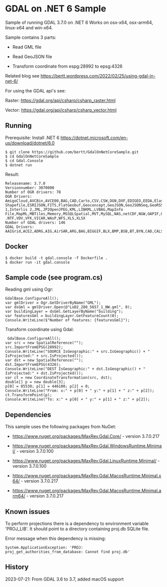 # GDAL on .NET 6 Sample

Sample of running GDAL 3.7.0 on .NET 6 Works on osx-x64, osx-arm64, linux-x64 and win-x64.

Sample contains 3 parts:

- Read GML file

- Read GeoJSON file

- Transform coordinate from espg:28992 to epsg:4326

Related blog see https://bertt.wordpress.com/2022/02/25/using-gdal-in-net-6/

For using the GDAL api's see:

Raster: https://gdal.org/api/csharp/csharp_raster.html

Vector: https://gdal.org/api/csharp/csharp_vector.html

## Running

Prerequisite: Install .NET 6 https://dotnet.microsoft.com/en-us/download/dotnet/6.0

```
$ git clone https://github.com/bertt/GdalOnNetCoreSample.git
$ cd GdalOnNetCoreSample
$ cd Gdal.Console
$ dotnet run
```

Result:

```
Releasename: 3.7.0
Versionnumber: 3070000
Number of OGR drivers: 78
OGR Drivers: AmigoCloud,AVCBin,AVCE00,BAG,CAD,Carto,CSV,CSW,DGN,DXF,EDIGEO,EEDA,Elasticsearch,ESRI Shapefile,ESRIJSON,FITS,FlatGeobuf,Geoconcept,GeoJSON,GeoJSONSeq,GeoRSS,GML,GMLAS,GPKG,GPSBabel,GPX,GTFS,HTTP,Idrisi,Interlis 1,Interlis 2,JML,JP2OpenJPEG,KML,LIBKML,LVBAG,MapInfo File,MapML,MBTiles,Memory,MSSQLSpatial,MVT,MySQL,NAS,netCDF,NGW,OAPIF,ODBC,ODS,OGCAPI,OGR_GMT,OGR_PDS,OGR_SDTS,OGR_VRT,OpenFileGDB,OSM,PCIDSK,PDF,PDS4,PGDUMP,PGeo,PLSCENES,PostgreSQL,S57,Selafin,SQLite,SVG,SXF,TIGER,TopoJSON,UK .NTF,VDV,VFK,VICAR,WAsP,WFS,XLS,XLSX
Number of GDAL drivers: 146
GDAL Drivers: AAIGrid,ACE2,ADRG,AIG,AirSAR,ARG,BAG,BIGGIF,BLX,BMP,BSB,BT,BYN,CAD,CALS,CEOS,COASP,COG,COSAR,CPG,CTable2,CTG,DAAS,DERIVED,DIMAP,DIPEx,DOQ1,DOQ2,DTED,ECRGTOC,EEDAI,EHdr,EIR,ELAS,ENVI,ERS,ESAT,ESRIC,FAST,FIT,FITS,GenBin,GFF,GIF,GPKG,GRASSASCIIGrid,GRIB,GS7BG,GSAG,GSBG,GSC,GTiff,GTX,GXF,HDF4,HDF4Image,HDF5,HDF5Image,HF2,HFA,HTTP,ILWIS,IRIS,ISCE,ISG,ISIS2,ISIS3,JAXAPALSAR,JDEM,JP2OpenJPEG,JPEG,KMLSUPEROVERLAY,KRO,L1B,LAN,LCP,Leveller,LOSLAS,MAP,MBTiles,MEM,MFF,MFF2,MRF,MSGN,NDF,netCDF,NGSGEOID,NGW,NITF,NOAA_B,NSIDCbin,NTv2,NWT_GRC,NWT_GRD,OGCAPI,OpenFileGDB,OZI,PAux,PCIDSK,PCRaster,PDF,PDS,PDS4,PLMOSAIC,PLSCENES,PNG,PNM,PostGISRaster,PRF,R,Rasterlite,RIK,RMF,ROI_PAC,RPFTOC,RRASTER,RS2,RST,SAFE,SAGA,SAR_CEOS,SDTS,SENTINEL2,SGI,SIGDEM,SNODAS,SRP,SRTMHGT,STACIT,STACTA,Terragen,TGA,TIL,TSX,USGSDEM,VICAR,VRT,WCS,WEBP,WMS,WMTS,XPM,XYZ,Zarr,ZMap
```

## Docker

```
$ docker build -t gdal.console -f Dockerfile .
$ docker run -it gdal.console
```

## Sample code (see program.cs)

Reading gml using Ogr:

```
GdalBase.ConfigureAll();
var gmlDriver = Ogr.GetDriverByName("GML");
var dsGml = gmlDriver.Open(@"LoD2_280_5657_1_NW.gml", 0);
var buildingLayer = dsGml.GetLayerByName("building");
var featuresGml = buildingLayer.GetFeatureCount(0);
Console.WriteLine($"Number of features: {featuresGml}");
```

Transform coordinate using Gdal:

```
 GdalBase.ConfigureAll();
var src = new SpatialReference("");
src.ImportFromEPSG(28992);
Console.WriteLine("SOURCE IsGeographic:" + src.IsGeographic() + " IsProjected:" + src.IsProjected());
var dst = new SpatialReference("");
dst.ImportFromEPSG(4326);
Console.WriteLine("DEST IsGeographic:" + dst.IsGeographic() + " IsProjected:" + dst.IsProjected());
var ct = new CoordinateTransformation(src, dst);
double[] p = new double[3];
p[0] = 85530; p[1] = 446100; p[2] = 0;
Console.WriteLine("From: x:" + p[0] + " y:" + p[1] + " z:" + p[2]);
ct.TransformPoint(p);
Console.WriteLine("To: x:" + p[0] + " y:" + p[1] + " z:" + p[2]);

```

## Dependencies

This sample uses the following packages from NuGet:

- https://www.nuget.org/packages/MaxRev.Gdal.Core/ - version 3.7.0.217

- https://www.nuget.org/packages/MaxRev.Gdal.WindowsRuntime.Minimal/ - version 3.7.0.100

- https://www.nuget.org/packages/MaxRev.Gdal.LinuxRuntime.Minimal/ - version 3.7.0.100

- https://www.nuget.org/packages/MaxRev.Gdal.MacosRuntime.Minimal.x64/ - version 3.7.0.217

- https://www.nuget.org/packages/MaxRev.Gdal.MacosRuntime.Minimal.arm64/ - version 3.7.0.217

## Known issues

To perform projections there is a dependency to environment variable 'PROJ_LIB'. It should point to a directory
containing proj.db SQLite file.

Error message when this dependency is missing:

```
System.ApplicationException: 'PROJ: proj_get_authorities_from_database: Cannot find proj.db'
```

## History

2023-07-21: From GDAL 3.6 to 3.7, added macOS support